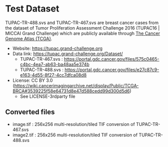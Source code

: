 
# Test Dataset

TUPAC-TR-488.svs and TUPAC-TR-467.svs are breast cancer cases from the dataset
of Tumor Proliferation Assessment Challenge 2016 (TUPAC16 | MICCAI Grand Challenge) which are publicly
available through [The Cancer Genome Atlas (TCGA)](https://www.cancer.gov/about-nci/organization/ccg/research/structural-genomics/tcga).

- Website: https://tupac.grand-challenge.org
- Data link: https://tupac.grand-challenge.org/Dataset/
  - TUPAC-TR-467.svs : https://portal.gdc.cancer.gov/files/575c0465-c4bc-4ea7-ab63-ba48aa5e374b
  - TUPAC-TR-488.svs : https://portal.gdc.cancer.gov/files/e27c87c9-e163-4d55-8f27-4cc7dfca08d8
- License: CC BY 3.0 (https://wiki.cancerimagingarchive.net/display/Public/TCGA-BRCA#3539225f58e64731d8e47d588cedd99d300d5d6)
  - See LICENSE-3rdparty file

## Converted files

- image.tif : 256x256 multi-resolution/tiled TIF conversion of TUPAC-TR-467.svs
- image2.tif : 256x256 multi-resolution/tiled TIF conversion of TUPAC-TR-488.svs
